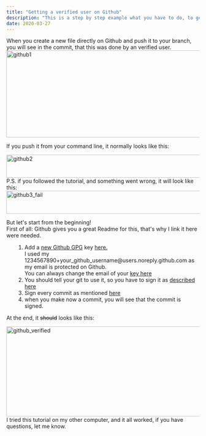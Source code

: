 ```yaml
---
title: "Getting a verified user on Github"
description: "This is a step by step example what you have to do, to get a verified user on Github".
date: 2020-03-27
---
```



  When you create a new file directly on Github and push it to your branch, you will see in the commit, that this was done by an verified user.<br /><img class="alignnone size-full wp-image-484" src="https://joergi77.files.wordpress.com/2020/03/github1-2.png" alt="github1" width="947" height="227" />


  If you push it from your command line, it normally looks like this:


  <img class="alignnone size-full wp-image-474" src="https://joergi77.files.wordpress.com/2020/03/github2.png" alt="github2" width="947" height="60" />  
  P.S. if you followed the tutorial, and something went wrong, it will look like this:  
    <img class="alignnone size-full wp-image-473" src="https://joergi77.files.wordpress.com/2020/03/github3_fail.png" alt="github3_fail" width="947" height="60" />  

  But let's start from the beginning!    
First of all: Github gives you a great Readme for this, that's why I link it here were needed.

<ol><li style="list-style-type:none;"><ol><li>Add a <a href="https://help.github.com/en/github/authenticating-to-github/generating-a-new-gpg-key">new Github GPG</a> key <a href="https://github.com/settings/gpg/new">here.</a><br />I used my 1234567890+your_github_username@users.noreply.github.com as my email is protected on Github.<br />You can always change the email of your <a href="https://help.github.com/en/github/authenticating-to-github/associating-an-email-with-your-gpg-key">key here</a></li><li>You should tell your git to use it, so you have to sign it as <a href="https://help.github.com/en/github/authenticating-to-github/telling-git-about-your-signing-key">described here</a></li><li>Sign every commit as mentioned <a href="https://help.github.com/en/github/authenticating-to-github/signing-commits">here</a></li><li>when you make now a commit, you will see that the commit is signed.</li></ol></li></ol><p>At the end, it <del>should</del> looks like this:</p><p><img class="alignnone size-full wp-image-483" src="https://joergi77.files.wordpress.com/2020/03/github_verified-1.png" alt="github_verified" width="952" height="235" /><br />I tried this tutorial on my other computer, and it all worked, if you have questions, let me know.</p>
